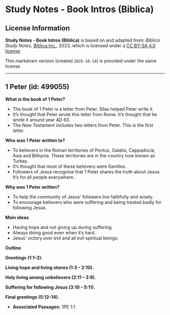 # Study Notes - Book Intros (Biblica)

## License Information

**Study Notes - Book Intros (Biblica)** is based on and adapted from: _Biblica Study Notes_, [Biblica Inc.](https://www.biblica.com/), 2023, which is licensed under a [CC BY-SA 4.0 license](https://creativecommons.org/licenses/by-sa/4.0/legalcode.en).

This markdown version (created `2025-10-14`) is provided under the same license.



--------------------------------

## 1 Peter (id: 499055)

**What is the book of 1 Peter?**

* The book of 1 Peter is a letter from Peter. Silas helped Peter write it.
* It’s thought that Peter wrote this letter from Rome. It’s thought that he wrote it around year AD 63\.
* The New Testament includes two letters from Peter. This is the first letter.

**Who was 1 Peter written to?**

* To believers in the Roman territories of Pontus, Galatia, Cappadocia, Asia and Bithynia. These territories are in the country now known as Turkey.
* It’s thought that most of these believers were Gentiles.
* Followers of Jesus recognise that 1 Peter shares the truth about Jesus. It’s for all people everywhere.

**Why was 1 Peter written?**

* To help the community of Jesus’ followers live faithfully and wisely.
* To encourage believers who were suffering and being treated badly for following Jesus.

**Main ideas**

* Having hope and not giving up during suffering.
* Always doing good even when it’s hard.
* Jesus’ victory over evil and all evil spiritual beings.

**Outline**

**Greetings (1:1–2\).**

**Living hope and living stones (1:3 – 2:10\).**

**Holy living among unbelievers (2:11 – 3:9\).**

**Suffering for following Jesus (3:10 – 5:11\).**

**Final greetings (5:12–14\).**

* **Associated Passages:** 1PE 1:1


